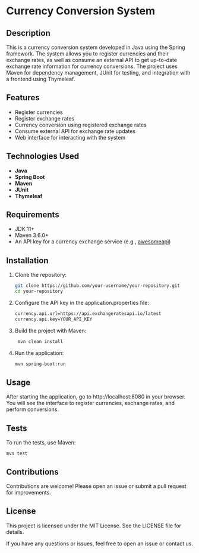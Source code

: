 # Currency Conversion System

## Description

This is a currency conversion system developed in Java using the Spring framework. The system allows you to register currencies and their exchange rates, as well as consume an external API to get up-to-date exchange rate information for currency conversions. The project uses Maven for dependency management, JUnit for testing, and integration with a frontend using Thymeleaf.

## Features

- Register currencies
- Register exchange rates
- Currency conversion using registered exchange rates
- Consume external API for exchange rate updates
- Web interface for interacting with the system

## Technologies Used

- **Java**
- **Spring Boot**
- **Maven**
- **JUnit**
- **Thymeleaf**

## Requirements

- JDK 11+
- Maven 3.6.0+
- An API key for a currency exchange service (e.g., [awesomeapi](https://docs.awesomeapi.com.br/api-de-moedas))

## Installation

1. Clone the repository:
   
   ```bash
   git clone https://github.com/your-username/your-repository.git
   cd your-repository

2. Configure the API key in the application.properties file:
   
    ```bash
    currency.api.url=https://api.exchangeratesapi.io/latest
    currency.api.key=YOUR_API_KEY

3. Build the project with Maven:
   
   ```bash
    mvn clean install

4. Run the application:

   ```bash
   mvn spring-boot:run
   
## Usage

After starting the application, go to http://localhost:8080 in your browser. You will see the interface to register currencies, exchange rates, and perform conversions.

## Tests

To run the tests, use Maven:
    
    mvn test

## Contributions

Contributions are welcome! Please open an issue or submit a pull request for improvements.

## License

This project is licensed under the MIT License. See the LICENSE file for details.

If you have any questions or issues, feel free to open an issue or contact us.


